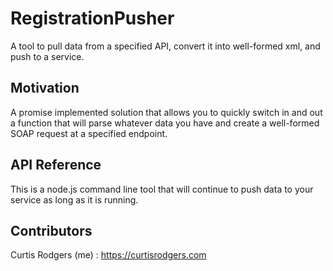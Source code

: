 # RegistrationPusher
A tool to pull data from a specified API, convert it into well-formed xml, and push to a service.

## Motivation

A promise implemented solution that allows you to quickly switch in and out a function that will parse whatever data you have and create a well-formed SOAP request at a specified endpoint.


## API Reference

This is a node.js command line tool that will continue to push data to your service as long as it is running.


## Contributors

Curtis Rodgers (me) : https://curtisrodgers.com

